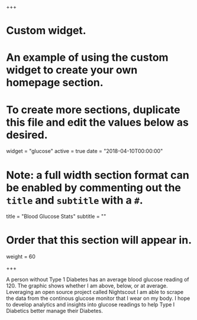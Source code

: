 +++
# Custom widget.
# An example of using the custom widget to create your own homepage section.
# To create more sections, duplicate this file and edit the values below as desired.
widget = "glucose"
active = true
date = "2018-04-10T00:00:00"

# Note: a full width section format can be enabled by commenting out the `title` and `subtitle` with a `#`.
title = "Blood Glucose Stats"
subtitle = ""

# Order that this section will appear in.
weight = 60

+++

A person without Type 1 Diabetes has an average blood glucose reading of 120. The graphic shows whether I am above, below, or at average.
Leveraging an open source project called Nightscout I am able to scrape the data from the continous glucose monitor that I wear on my body. I hope to develop analytics and insights into glucose readings to help Type I Diabetics better manage their Diabetes.


